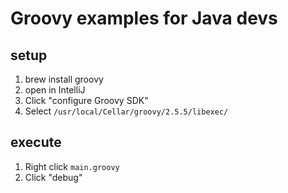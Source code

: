 # Groovy examples for Java devs

## setup

1. brew install groovy
1. open in IntelliJ
1. Click "configure Groovy SDK"
1. Select `/usr/local/Cellar/groovy/2.5.5/libexec/`

## execute

1. Right click `main.groovy`
1. Click "debug"